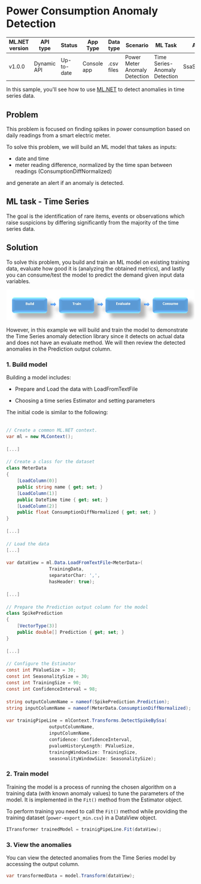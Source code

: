 # Power Consumption Anomaly Detection

| ML.NET version | API type          | Status                        | App Type    | Data type | Scenario            | ML Task                   | Algorithms                  |
|----------------|-------------------|-------------------------------|-------------|-----------|---------------------|---------------------------|-----------------------------|
| v1.0.0           | Dynamic API | Up-to-date | Console app | .csv files | Power Meter Anomaly Detection | Time Series- Anomaly Detection | SsaSpikeDetection |

In this sample, you'll see how to use [ML.NET](https://www.microsoft.com/net/learn/apps/machine-learning-and-ai/ml-dotnet) to detect anomalies in time series data.

## Problem
This problem is focused on finding spikes in power consumption based on daily readings from a smart electric meter.

To solve this problem, we will build an ML model that takes as inputs: 
* date and time
* meter reading difference, normalized by the time span between readings (ConsumptionDiffNormalized)

and generate an alert if an anomaly is detected.

## ML task - Time Series
The goal is the identification of rare items, events or observations which raise suspicions by differing significantly from the majority of the time series data.

## Solution
To solve this problem, you build and train an ML model on existing training data, evaluate how good it is (analyzing the obtained metrics), and lastly you can consume/test the model to predict the demand given input data variables.

![Build -> Train -> Evaluate -> Consume](../shared_content/modelpipeline.png)

However, in this example we will build and train the model to demonstrate the Time Series anomaly detection library since it detects on actual data and does not have an evaluate method.  We will then review the detected anomalies in the Prediction output column.

### 1. Build model
Building a model includes:

- Prepare and Load the data with LoadFromTextFile

- Choosing a time series Estimator and setting parameters 


The initial code is similar to the following:

`````csharp

// Create a common ML.NET context.
var ml = new MLContext();

[...]

// Create a class for the dataset
class MeterData
{
    [LoadColumn(0)]
    public string name { get; set; }
    [LoadColumn(1)]
    public DateTime time { get; set; }
    [LoadColumn(2)]
    public float ConsumptionDiffNormalized { get; set; }
}

[...]

// Load the data
[...]

var dataView = ml.Data.LoadFromTextFile<MeterData>(
                TrainingData,
                separatorChar: ',',
                hasHeader: true);

[...]

// Prepare the Prediction output column for the model
class SpikePrediction
{
    [VectorType(3)]
    public double[] Prediction { get; set; }
}

[...]

// Configure the Estimator
const int PValueSize = 30;
const int SeasonalitySize = 30;
const int TrainingSize = 90;
const int ConfidenceInterval = 98;

string outputColumnName = nameof(SpikePrediction.Prediction);
string inputColumnName = nameof(MeterData.ConsumptionDiffNormalized);  

var trainigPipeLine = mlContext.Transforms.DetectSpikeBySsa(
                outputColumnName,
                inputColumnName,
                confidence: ConfidenceInterval,
                pvalueHistoryLength: PValueSize,
                trainingWindowSize: TrainingSize,
                seasonalityWindowSize: SeasonalitySize);

`````

### 2. Train model
Training the model is a process of running the chosen algorithm on a training data (with known anomaly values) to tune the parameters of the model. It is implemented in the `Fit()` method from the Estimator object.

To perform training you need to call the `Fit()` method while providing the training dataset (`power-export_min.csv`) in a DataView object.

`````csharp    
ITransformer trainedModel = trainigPipeLine.Fit(dataView);
`````

### 3. View the anomalies
You can view the detected anomalies from the Time Series model by accessing the output column.

`````csharp    
var transformedData = model.Transform(dataView);
`````